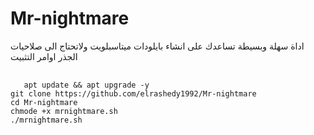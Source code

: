 # Mr-nightmare
اداة سهلة وبسيطة تساعدك على انشاء بايلودات ميتاسبلويت 
ولاتحتاج الى صلاحيات الجذر اوامر التثبيت
<pre>
 <code>
   apt update && apt upgrade -y
git clone https://github.com/elrashedy1992/Mr-nightmare
cd Mr-nightmare
chmode +x mrnightmare.sh
./mrnightmare.sh

   
 </code> 
</pre>
